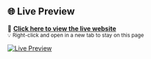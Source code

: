 ## 🌐 Live Preview

🚀 **[Click here to view the live website](https://abdussamad-dev.github.io/my-first-clone-project/)**  
<sub>💡 Right-click and open in a new tab to stay on this page</sub>

[![Live Preview](https://img.shields.io/badge/Live%20Preview-Click%20Here-blue?style=for-the-badge&logo=github)](https://abdussamad-dev.github.io/my-first-clone-project/)

